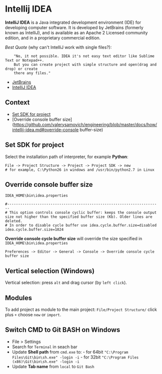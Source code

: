 # Intellij IDEA

**IntelliJ IDEA** is a Java integrated development environment (IDE) for developing computer software. It is developed by JetBrains (formerly known as IntelliJ), and is available as an Apache 2 Licensed community edition, and in a proprietary commercial edition.

*Best Quote* (why can't IntelliJ work with single files?): 

        "No, it not possible. IDEA it's not easy text editor like Sublime Text or Notepad++. 
        But you can create project with simple structure and open(drag and drop) or create 
        there any files."

- [JetBrains](https://www.jetbrains.com/)
- [IntelliJ IDEA](https://www.jetbrains.com/idea/)

## Context

- [Set SDK for project](https://github.com/valerysamovich/engineering/blob/master/docs/how/intellij-idea.md#set-sdk-for-project)
- [Override console buffer size](https://github.com/valerysamovich/engineering/blob/master/docs/how/intellij-idea.md#override-console buffer-size)

## Set SDK for project

Select the installation path of interpreter, for example **Python**:

    File -> Project Structure -> Project -> Project SDK -> new
    # for example, C:\Python26 in windows and /usr/bin/python2.7 in Linux

## Override console buffer size

`IDEA_HOME\bin\idea.properties`
    
    #-----------------------------------------------------------------------
    # This option controls console cyclic buffer: keeps the console output size not higher than the specified buffer size (Kb). Older lines are deleted.
    # In order to disable cycle buffer use idea.cycle.buffer.size=disabled
    idea.cycle.buffer.size=1024
    
**Override console cycle buffer size** will override the size specified in `IDEA_HOME\bin\idea.properties`

    Preferences -> Editor -> General -> Console -> Override console cycle buffer size

## Vertical selection (Windows)

Vertical selection: press `alt` and drag cursor (by `left click`).

## Modules
To add project as module to the main project: `File/Project Structure/` click plus `+` choose `new` or `import`.

## Switch CMD to Git BASH on Windows

- File > Settings
- Search for `Terminal` in seach bar
- Update **Shell path** from `cmd.exe` to:
        - for 64bit `"C:\Program Files\Git\bin\sh.exe" -login -i`
        - for 32bit `"C:\Program Files (x86)\Git\bin\sh.exe" -login -i`
- Update **Tab name** from `local` to `Git Bash`
